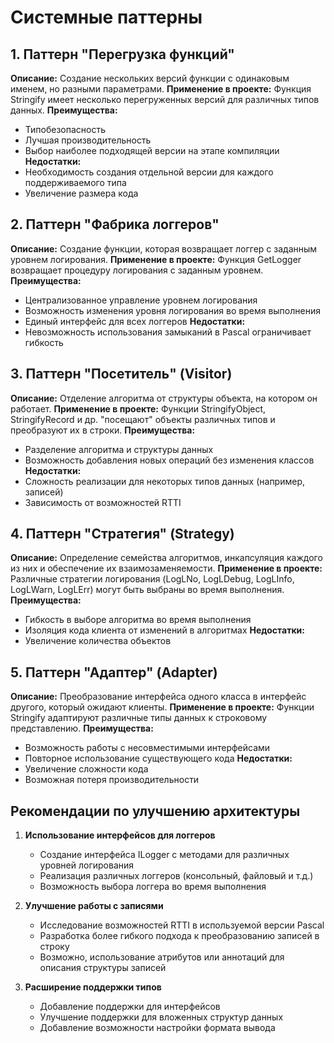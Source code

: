 # Системные паттерны

## 1. Паттерн "Перегрузка функций"
**Описание:** Создание нескольких версий функции с одинаковым именем, но разными параметрами.
**Применение в проекте:** Функция Stringify имеет несколько перегруженных версий для различных типов данных.
**Преимущества:**
- Типобезопасность
- Лучшая производительность
- Выбор наиболее подходящей версии на этапе компиляции
**Недостатки:**
- Необходимость создания отдельной версии для каждого поддерживаемого типа
- Увеличение размера кода

## 2. Паттерн "Фабрика логгеров"
**Описание:** Создание функции, которая возвращает логгер с заданным уровнем логирования.
**Применение в проекте:** Функция GetLogger возвращает процедуру логирования с заданным уровнем.
**Преимущества:**
- Централизованное управление уровнем логирования
- Возможность изменения уровня логирования во время выполнения
- Единый интерфейс для всех логгеров
**Недостатки:**
- Невозможность использования замыканий в Pascal ограничивает гибкость

## 3. Паттерн "Посетитель" (Visitor)
**Описание:** Отделение алгоритма от структуры объекта, на котором он работает.
**Применение в проекте:** Функции StringifyObject, StringifyRecord и др. "посещают" объекты различных типов и преобразуют их в строки.
**Преимущества:**
- Разделение алгоритма и структуры данных
- Возможность добавления новых операций без изменения классов
**Недостатки:**
- Сложность реализации для некоторых типов данных (например, записей)
- Зависимость от возможностей RTTI

## 4. Паттерн "Стратегия" (Strategy)
**Описание:** Определение семейства алгоритмов, инкапсуляция каждого из них и обеспечение их взаимозаменяемости.
**Применение в проекте:** Различные стратегии логирования (LogLNo, LogLDebug, LogLInfo, LogLWarn, LogLErr) могут быть выбраны во время выполнения.
**Преимущества:**
- Гибкость в выборе алгоритма во время выполнения
- Изоляция кода клиента от изменений в алгоритмах
**Недостатки:**
- Увеличение количества объектов

## 5. Паттерн "Адаптер" (Adapter)
**Описание:** Преобразование интерфейса одного класса в интерфейс другого, который ожидают клиенты.
**Применение в проекте:** Функции Stringify адаптируют различные типы данных к строковому представлению.
**Преимущества:**
- Возможность работы с несовместимыми интерфейсами
- Повторное использование существующего кода
**Недостатки:**
- Увеличение сложности кода
- Возможная потеря производительности

## Рекомендации по улучшению архитектуры

1. **Использование интерфейсов для логгеров**
   - Создание интерфейса ILogger с методами для различных уровней логирования
   - Реализация различных логгеров (консольный, файловый и т.д.)
   - Возможность выбора логгера во время выполнения

2. **Улучшение работы с записями**
   - Исследование возможностей RTTI в используемой версии Pascal
   - Разработка более гибкого подхода к преобразованию записей в строку
   - Возможно, использование атрибутов или аннотаций для описания структуры записей

3. **Расширение поддержки типов**
   - Добавление поддержки для интерфейсов
   - Улучшение поддержки для вложенных структур данных
   - Добавление возможности настройки формата вывода
